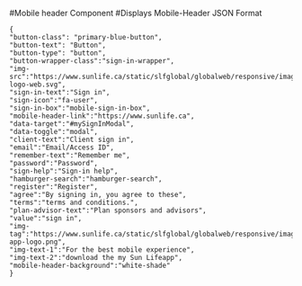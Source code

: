 #Mobile header Component
#Displays Mobile-Header
JSON Format
```
{
"button-class": "primary-blue-button",
"button-text": "Button",
"button-type": "button",
"button-wrapper-class":"sign-in-wrapper",
"img-src":"https://www.sunlife.ca/static/slfglobal/globalweb/responsive/images/sunlife-logo-web.svg",
"sign-in-text":"Sign in",
"sign-icon":"fa-user",
"sign-in-box":"mobile-sign-in-box",
"mobile-header-link":"https://www.sunlife.ca",
"data-target":"#mySignInModal",
"data-toggle":"modal",
"client-text":"Client sign in",
"email":"Email/Access ID",
"remember-text":"Remember me",
"password":"Password",
"sign-help":"Sign-in help",
"hamburger-search":"hamburger-search",
"register":"Register",
"agree":"By signing in, you agree to these",
"terms":"terms and conditions.",
"plan-advisor-text":"Plan sponsors and advisors",
"value":"sign in",
"img-tag":"https://www.sunlife.ca/static/slfglobal/globalweb/responsive/images/en/sunlife-app-logo.png",
"img-text-1":"For the best mobile experience",
"img-text-2":"download the my Sun Lifeapp",
"mobile-header-background":"white-shade"
}
```
<!-- navigation-menu is for more 2nd or 3rd tier navigation and subnav is only a link -->
<!-- classes available for "mobile-header-background" are "white-shade" and "grey"-->
